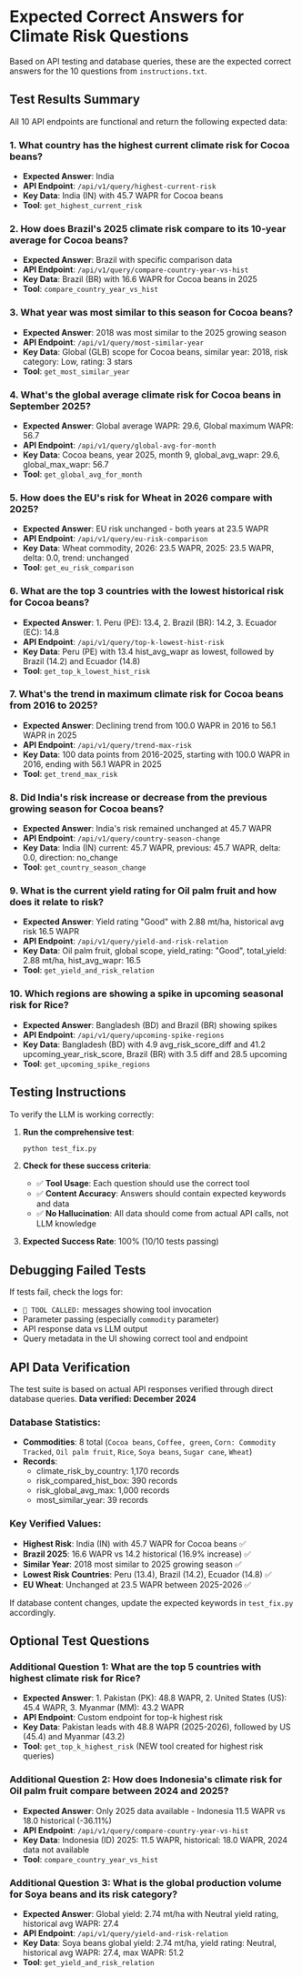 # Expected Correct Answers for Climate Risk Questions

Based on API testing and database queries, these are the expected correct answers for the 10 questions from `instructions.txt`.

## Test Results Summary

All 10 API endpoints are functional and return the following expected data:

### 1. What country has the highest current climate risk for Cocoa beans?
- **Expected Answer**: India
- **API Endpoint**: `/api/v1/query/highest-current-risk`
- **Key Data**: India (IN) with 45.7 WAPR for Cocoa beans
- **Tool**: `get_highest_current_risk`

### 2. How does Brazil's 2025 climate risk compare to its 10-year average for Cocoa beans?
- **Expected Answer**: Brazil with specific comparison data
- **API Endpoint**: `/api/v1/query/compare-country-year-vs-hist`
- **Key Data**: Brazil (BR) with 16.6 WAPR for Cocoa beans in 2025
- **Tool**: `compare_country_year_vs_hist`

### 3. What year was most similar to this season for Cocoa beans?
- **Expected Answer**: 2018 was most similar to the 2025 growing season
- **API Endpoint**: `/api/v1/query/most-similar-year`
- **Key Data**: Global (GLB) scope for Cocoa beans, similar year: 2018, risk category: Low, rating: 3 stars
- **Tool**: `get_most_similar_year`

### 4. What's the global average climate risk for Cocoa beans in September 2025?
- **Expected Answer**: Global average WAPR: 29.6, Global maximum WAPR: 56.7
- **API Endpoint**: `/api/v1/query/global-avg-for-month`
- **Key Data**: Cocoa beans, year 2025, month 9, global_avg_wapr: 29.6, global_max_wapr: 56.7
- **Tool**: `get_global_avg_for_month`

### 5. How does the EU's risk for Wheat in 2026 compare with 2025?
- **Expected Answer**: EU risk unchanged - both years at 23.5 WAPR
- **API Endpoint**: `/api/v1/query/eu-risk-comparison`
- **Key Data**: Wheat commodity, 2026: 23.5 WAPR, 2025: 23.5 WAPR, delta: 0.0, trend: unchanged
- **Tool**: `get_eu_risk_comparison`

### 6. What are the top 3 countries with the lowest historical risk for Cocoa beans?
- **Expected Answer**: 1. Peru (PE): 13.4, 2. Brazil (BR): 14.2, 3. Ecuador (EC): 14.8
- **API Endpoint**: `/api/v1/query/top-k-lowest-hist-risk`
- **Key Data**: Peru (PE) with 13.4 hist_avg_wapr as lowest, followed by Brazil (14.2) and Ecuador (14.8)
- **Tool**: `get_top_k_lowest_hist_risk`

### 7. What's the trend in maximum climate risk for Cocoa beans from 2016 to 2025?
- **Expected Answer**: Declining trend from 100.0 WAPR in 2016 to 56.1 WAPR in 2025
- **API Endpoint**: `/api/v1/query/trend-max-risk`
- **Key Data**: 100 data points from 2016-2025, starting with 100.0 WAPR in 2016, ending with 56.1 WAPR in 2025
- **Tool**: `get_trend_max_risk`

### 8. Did India's risk increase or decrease from the previous growing season for Cocoa beans?
- **Expected Answer**: India's risk remained unchanged at 45.7 WAPR
- **API Endpoint**: `/api/v1/query/country-season-change`
- **Key Data**: India (IN) current: 45.7 WAPR, previous: 45.7 WAPR, delta: 0.0, direction: no_change
- **Tool**: `get_country_season_change`

### 9. What is the current yield rating for Oil palm fruit and how does it relate to risk?
- **Expected Answer**: Yield rating "Good" with 2.88 mt/ha, historical avg risk 16.5 WAPR
- **API Endpoint**: `/api/v1/query/yield-and-risk-relation`
- **Key Data**: Oil palm fruit, global scope, yield_rating: "Good", total_yield: 2.88 mt/ha, hist_avg_wapr: 16.5
- **Tool**: `get_yield_and_risk_relation`

### 10. Which regions are showing a spike in upcoming seasonal risk for Rice?
- **Expected Answer**: Bangladesh (BD) and Brazil (BR) showing spikes
- **API Endpoint**: `/api/v1/query/upcoming-spike-regions`
- **Key Data**: Bangladesh (BD) with 4.9 avg_risk_score_diff and 41.2 upcoming_year_risk_score, Brazil (BR) with 3.5 diff and 28.5 upcoming
- **Tool**: `get_upcoming_spike_regions`

## Testing Instructions

To verify the LLM is working correctly:

1. **Run the comprehensive test**:
   ```bash
   python test_fix.py
   ```

2. **Check for these success criteria**:
   - ✅ **Tool Usage**: Each question should use the correct tool
   - ✅ **Content Accuracy**: Answers should contain expected keywords and data
   - ✅ **No Hallucination**: All data should come from actual API calls, not LLM knowledge

3. **Expected Success Rate**: 100% (10/10 tests passing)

## Debugging Failed Tests

If tests fail, check the logs for:
- `🔧 TOOL CALLED:` messages showing tool invocation
- Parameter passing (especially `commodity` parameter)
- API response data vs LLM output
- Query metadata in the UI showing correct tool and endpoint

## API Data Verification

The test suite is based on actual API responses verified through direct database queries. **Data verified: December 2024**

### Database Statistics:
- **Commodities**: 8 total (`Cocoa beans`, `Coffee, green`, `Corn: Commodity Tracked`, `Oil palm fruit`, `Rice`, `Soya beans`, `Sugar cane`, `Wheat`)
- **Records**: 
  - climate_risk_by_country: 1,170 records
  - risk_compared_hist_box: 390 records  
  - risk_global_avg_max: 1,000 records
  - most_similar_year: 39 records

### Key Verified Values:
- **Highest Risk**: India (IN) with 45.7 WAPR for Cocoa beans ✅
- **Brazil 2025**: 16.6 WAPR vs 14.2 historical (16.9% increase) ✅  
- **Similar Year**: 2018 most similar to 2025 growing season ✅
- **Lowest Risk Countries**: Peru (13.4), Brazil (14.2), Ecuador (14.8) ✅
- **EU Wheat**: Unchanged at 23.5 WAPR between 2025-2026 ✅

If database content changes, update the expected keywords in `test_fix.py` accordingly.

## Optional Test Questions

### Additional Question 1: What are the top 5 countries with highest climate risk for Rice?
- **Expected Answer**: 1. Pakistan (PK): 48.8 WAPR, 2. United States (US): 45.4 WAPR, 3. Myanmar (MM): 43.2 WAPR
- **API Endpoint**: Custom endpoint for top-k highest risk
- **Key Data**: Pakistan leads with 48.8 WAPR (2025-2026), followed by US (45.4) and Myanmar (43.2)
- **Tool**: `get_top_k_highest_risk` (NEW tool created for highest risk queries)

### Additional Question 2: How does Indonesia's climate risk for Oil palm fruit compare between 2024 and 2025?
- **Expected Answer**: Only 2025 data available - Indonesia 11.5 WAPR vs 18.0 historical (-36.11%)
- **API Endpoint**: `/api/v1/query/compare-country-year-vs-hist`
- **Key Data**: Indonesia (ID) 2025: 11.5 WAPR, historical: 18.0 WAPR, 2024 data not available
- **Tool**: `compare_country_year_vs_hist`

### Additional Question 3: What is the global production volume for Soya beans and its risk category?
- **Expected Answer**: Global yield: 2.74 mt/ha with Neutral yield rating, historical avg WAPR: 27.4
- **API Endpoint**: `/api/v1/query/yield-and-risk-relation`
- **Key Data**: Soya beans global yield: 2.74 mt/ha, yield rating: Neutral, historical avg WAPR: 27.4, max WAPR: 51.2
- **Tool**: `get_yield_and_risk_relation`
